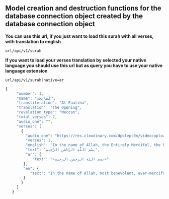 ## Model creation and destruction functions for the database connection object created by the database connection object

**You can use this url, if you just want to load this surah with all verses, with translation to english**

```
url/api/v1/surah
```

**If you want to load your verses translation by selected your native language you should use this url but as query you have to use your native language extension**

```
url/api/v1/surah?native=ar
```

```ts
{
     "number": 1,
     "name": "ٱلْفَاتِحَةِ",
     "transliteration": "Al-Faatiha",
     "translation": "The Opening",
     "revelation_type": "Meccan",
     "total_verses": 7,
     "audio_one": "",
     "verses": [
       {
         "audio_one": "https://res.cloudinary.com/dpolvpc0n/video/upload/v1693594758/Quran%20App/Surah/audio/001/001_zmrjtd.mp3",
         "verses": 1,
         "english": "In the name of Allah, the Entirely Merciful, the Especially Merciful.",
         "text": "﻿بِسْمِ اللَّهِ الرَّحْمَٰنِ الرَّحِيمِ",
         "ar": {
            "text": "«بسم الله الرحمن الرحيم»"
        },
        "en": {
           "text": "In the name of Allah, most benevolent, ever-merciful."
        }
       }
     ]
   }
```
